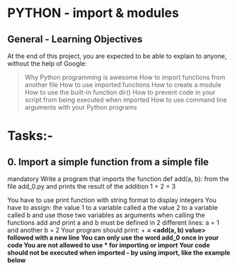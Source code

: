 # PYTHON - import & modules

## General - Learning Objectives
At the end of this project, you are expected to be able to explain to anyone, without the help of Google:
>Why Python programming is awesome
>How to import functions from another file
>How to use imported functions
>How to create a module
>How to use the built-in function dir()
>How to prevent code in your script from being executed when imported
>How to use command line arguments with your Python programs

# Tasks:-

## 0. Import a simple function from a simple file
mandatory
Write a program that imports the function def add(a, b): from the file add_0.py and prints the result of the addition 1 + 2 = 3

You have to use print function with string format to display integers
You have to assign:
the value 1 to a variable called a
the value 2 to a variable called b
and use those two variables as arguments when calling the functions add and print
a and b must be defined in 2 different lines: a = 1 and another b = 2
Your program should print: <a value> + <b value> = <add(a, b) value> followed with a new line
You can only use the word add_0 once in your code
You are not allowed to use * for importing or __import__
Your code should not be executed when imported - by using __import__, like the example below
